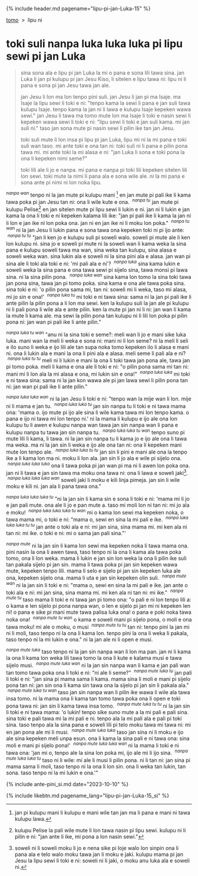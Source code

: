 {% include header.md pagename="lipu-pi-jan-Luka-15" %}



<span class="si">[tomo](https://joelthomastr.github.io/tokipona/README_si)&nbsp;&nbsp;>&nbsp;&nbsp;lipu ni</span>

# <span class="si">toki suli nanpa luka luka luka pi lipu sewi pi jan Luka</span>

> <span class="si">sina sona ala e lipu pi jan Luka la mi o pana e sona lili tawa sina. jan Luka li jan pi kulupu pi jan Jesu Kiso, li sitelen e lipu tawa ni: lipu ni li pana e sona pi jan Jesu tawa jan ale.</span>
>
>
> <span class="si">jan Jesu li lon ma lon tenpo pini suli. jan Jesu li jan pi ma Isaje. ma Isaje la lipu sewi li toki e ni: "tenpo kama la sewi li pana e jan suli tawa kulupu Isaje. tenpo kama la jan ni li lawa e kulupu Isaje kepeken wawa sewi." jan Jesu li tawa ma tomo mute lon ma Isaje li toki e nasin sewi li kepeken wawa sewi li toki e ni: "lipu sewi li toki e jan suli kama. mi jan suli ni." taso jan sona mute pi nasin sewi li pilin ike tan jan Jesu.</span>
>
> <span class="si">toki suli mute li lon insa pi lipu pi jan Luka, lipu mi ni la mi pana e toki suli wan taso. mi ante toki e ona tan ni: toki suli ni li pana e pilin pona tawa mi. mi ante toki la mi alasa e ni: "jan Luka li sona e toki pona la ona li kepeken nimi seme?"</span>
>
> <span class="si">toki lili ale li jo e nanpa. mi pana e nanpa pi toki lili kepeken sitelen lili lon sewi. toki mute la nimi li pana ala e sona wile ale. ni la mi pana e sona ante pi nimi ni lon noka lipu.</span>

<span class="si"><sup>_nanpa wan_</sup> tenpo ni la jan mute pi kulupu mani [^a] en jan mute pi pali ike li kama tawa poka pi jan Jesu tan ni: ona li wile kute e ona. &nbsp;<sup>_nanpa tu_</sup> jan mute pi kulupu Pelise[^b] en jan sitelen mute pi lipu sewi li lukin e ni. jan ni li lukin e jan kama la ona li toki e ni kepeken kalama lili ike: "jan pi pali ike li kama la jan ni li lon e jan ike ni lon poka ona. jan ni en jan ike ni li moku lon poka." &nbsp;<sup>_nanpa tu wan_</sup> ni la jan Jesu li lukin pana e sona tawa ona kepeken toki ni pi ijo ante: &nbsp;<sup>_nanpa tu tu_</sup> "jan li ken jo e kulupu suli pi soweli walo. soweli pi mute ale li ken lon kulupu ni. sina jo e soweli pi mute ni la soweli wan li kama weka la sina pana e kulupu soweli tawa ma wan, sina weka tan kulupu, sina alasa e soweli weka wan. sina lukin ala e soweli ni la sina pini ala e alasa. jan wan pi sina ale li toki ala toki e ni: 'mi pali ala e ni'? &nbsp;<sup>_nanpa luka_</sup> sina kama lukin e soweli weka la sina pana e ona tawa sewi pi sijelo sina, tawa monsi pi lawa sina. ni la sina pilin pona. &nbsp;<sup>_nanpa luka wan_</sup> sina kama lon tomo la sina toki tawa jan pona sina, tawa jan pi tomo poka. sina kama e ona ale tawa poka sina. sina toki e ni: 'o pilin pona sama mi, tan ni: soweli mi li weka, taso mi alasa, mi jo sin e ona!' &nbsp;<sup>_nanpa luka tu_</sup> mi toki e ni tawa sina: sama ni la jan pi pali ike li ante pilin la pilin pona a li lon ma sewi. ken la kulupu suli la jan ale pi kulupu ni li pali pona li wile ala e ante pilin. ken la mute pi jan ni li ni: jan wan li kama la mute li kama ale. ma sewi la pilin pona tan kulupu ni li lili lon poka pi pilin pona ni: jan wan pi pali ike li ante pilin."</span>

<span class="si"><sup>_nanpa luka tu wan_</sup> "anu ni la sina toki e seme?: meli wan li jo e mani sike luka luka. mani wan la meli li weka e sona ni: mani ni li lon seme? ni la meli li seli e ilo suno li weka e ijo lili ale tan supa noka tomo kepeken ilo li alasa e mani ni. ona li lukin ala e mani la ona li pini ala e alasa. meli seme li pali ala e ni? &nbsp;<sup>_nanpa luka tu tu_</sup> meli ni li lukin e mani la ona li toki tawa jan pona ale, tawa jan pi tomo poka. meli li kama e ona ale li toki e ni: "o pilin pona sama mi tan ni: mani mi li lon ala la mi alasa e ona, mi lukin sin e ona!" &nbsp;<sup>_nanpa luka luka_</sup> mi toki e ni tawa sina: sama ni la jan kon wawa ale pi jan lawa sewi li pilin pona tan ni: jan wan pi pali ike li ante pilin."</span>

<span class="si"><sup>_nanpa luka luka wan_</sup> ni la jan Jesu li toki e ni: "tenpo wan la mije wan li lon. mije ni li mama e jan tu. &nbsp;<sup>_nanpa luka luka tu_</sup> jan sin nanpa tu li toki e ni tawa mama ona: 'mama o. ijo mute pi ijo ale sina li wile kama tawa mi lon tenpo kama. o pana e ijo ni tawa mi lon tenpo ni.' ni la mama li kulupu e ijo ale ona lon kulupu tu li awen e kulupu nanpa wan tawa jan sin nanpa wan li pana e kulupu nanpa tu tawa jan sin nanpa tu. &nbsp;<sup>_nanpa luka luka tu wan_</sup> tenpo suno pi mute lili li kama, li tawa. ni la jan sin nanpa tu li kama jo e ijo ale ona li tawa ma weka. ma ni la jan sin li weka e ijo ale ona tan ni: ona li kepeken mani mute lon tenpo ale. &nbsp;<sup>_nanpa luka luka tu tu_</sup> jan sin li pini e mani ale ona la tenpo ike a li kama lon ma ni. moku li lon ala. jan sin li jo ala e wile pi sijelo ona. &nbsp;<sup>_nanpa luka luka luka_</sup> ona li tawa poka pi jan wan pi ma ni li awen lon poka ona. jan ni li tawa e jan sin tawa ma moku ona tawa ni: ona li lawa e soweli jaki[^c]. &nbsp;<sup>_nanpa luka luka luka wan_</sup> soweli jaki li moku e kili linja pimeja. jan sin li wile moku e kili ni. jan ala li pana tawa ona."</span>

<span class="si"><sup>_nanpa luka luka luka tu_</sup> "ni la jan sin li kama sin e sona li toki e ni: 'mama mi li jo e jan pali mute. ona ale li jo e pan mute a. taso mi moli lon ni tan ni: mi jo ala e moku! &nbsp;<sup>_nanpa luka luka luka tu wan_</sup> mi o kama lon sewi ma kepeken noka, o tawa mama mi, o toki e ni: "mama o, sewi en sina la mi pali e ike. &nbsp;<sup>_nanpa luka luka luka tu tu_</sup> jan ante o toki ala e ni: mi jan sina, sina mama mi. mi ken ala ni tan ni: mi ike. o toki e ni: mi o sama jan pali sina."'</span>

<span class="si"><sup>_nanpa mute_</sup> ni la jan sin li kama lon sewi ma kepeken noka li tawa mama ona. pini nasin la ona li awen tawa, taso tenpo ni la ona li kama ala tawa poka tomo, ona li lon weka. mama li lukin e jan sin lon weka la ona li pilin ike suli tan pakala sijelo pi jan sin. mama li tawa poka pi jan sin kepeken wawa mute, kepeken tenpo lili. mama li selo e sijelo pi jan sin kepeken luka ale ona, kepeken sijelo ona. mama li uta e jan sin kepeken olin suli. &nbsp;<sup>_nanpa mute wan_</sup> ni la jan sin li toki e ni: "mama o, sewi en sina la mi pali e ike. jan ante o toki ala e ni: mi jan sina, sina mama mi. mi ken ala ni tan ni: mi ike." &nbsp;<sup>_nanpa mute tu_</sup> taso mama li toki e ni tawa jan pi tomo ona: "o pali e ni lon tenpo lili a: o kama e len sijelo pi pona nanpa wan, o len e sijelo pi jan mi ni kepeken len ni! o pana e sike pi mani mute tawa palisa luka ona! o pana e poki noka tawa noka ona! &nbsp;<sup>_nanpa mute tu wan_</sup> o kama e soweli mani pi sijelo pona, o moli e ona tawa moku! mi ale o moku, o musi &nbsp;<sup>_nanpa mute tu tu_</sup> tan ni: tenpo pini la jan mi ni li moli, taso tenpo ni la ona li kama lon. tenpo pini la ona li weka li pakala, taso tenpo ni la mi lukin e ona." ni la jan ale ni li open e musi.</span>

<span class="si"><sup>_nanpa mute luka_</sup> taso tenpo ni la jan sin nanpa wan li lon ma pan. jan ni li kama la ona li kama lon weka lili tawa tomo la ona li kute e kalama musi e tawa sijelo musi. &nbsp;<sup>_nanpa mute luka wan_</sup> ni la jan sin nanpa wan li kama e jan pali wan tan tomo tawa poka ona li toki e ni: "ni ale li seme?" &nbsp;<sup>_nanpa mute luka tu_</sup> jan pali li toki e ni: "jan sina pi mama sama li kama. mama sina li moli e mani pi sijelo pona tan ni: jan sin ona li kama sin tawa ona la sijelo pi jan sin li pakala ala." &nbsp;<sup>_nanpa mute luka tu wan_</sup> taso jan sin nanpa wan li pilin ike wawa li wile ala tawa insa tomo. ni la mama ona li kama tan tomo tawa poka ona li open e toki pona tawa ni: jan sin li kama tawa insa tomo. &nbsp;<sup>_nanpa mute luka tu tu_</sup> ni la jan sin li toki e ni tawa mama: 'o lukin! tenpo sike suno mute a la mi pali e pali sina. sina toki e pali tawa mi la mi pali e ni. tenpo ala la mi pali ala e pali pi toki sina. taso tenpo ala la sina pana e soweli lili pi telo moku tawa mi tawa ni: mi en jan pona ale mi li musi. &nbsp;<sup>_nanpa mute luka luka_</sup> taso jan sina ni li moku e ijo ale sina kepeken meli unpa esun. ona li kama la sina pali e ni tawa ona: sina moli e mani pi sijelo pona!' &nbsp;<sup>_nanpa mute luka luka wan_</sup> ni la mama li toki e ni tawa ona: 'jan mi o, tenpo ale la sina lon poka mi, ijo ale mi li ijo sina. &nbsp;<sup>_nanpa mute luka luka tu_</sup> taso ni li wile: mi ale li musi li pilin pona. ni li tan ni: jan sina pi mama sama li moli, taso tenpo ni la ona li lon sin. ona li weka tan lukin, tan sona. taso tenpo ni la mi lukin e ona.'"</span>

[^a]: <span class="si"> jan pi kulupu mani li kulupu e mani wile tan jan ma li pana e mani ni tawa kulupu lawa.</span>
[^b]: <span class="si"> kulupu Pelise la pali wile mute li lon tawa nasin pi lipu sewi. kulupu ni li pilin e ni: "jan ante li ike, mi pona a lon nasin sewi."</span>
[^c]: <span class="si"> soweli ni li soweli moku li jo e nena sike pi loje walo lon sinpin ona li pana ala e telo walo moku tawa jan li moku e jaki. kulupu mama pi jan Jesu la lipu sewi li toki e ni: soweli ni li jaki, o moku anu luka ala e soweli ni.</span>

{% include ante-pini_si.md date="2023-10-10" %}

{% include likebtn.md pagename_lang="lipu-pi-jan-Luka-15_si" %}
